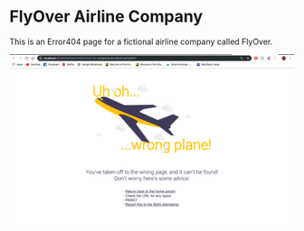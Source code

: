 # FlyOver Airline Company

This is an Error404 page for a fictional airline company called FlyOver.

![Screenshot of final product](finalimage.png)


